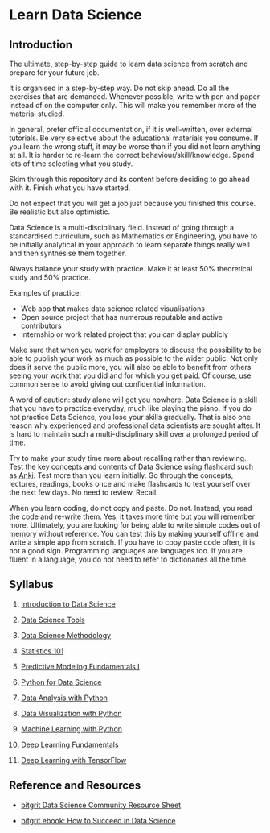 # Learn Data Science

## Introduction

The ultimate, step-by-step guide to learn data science from scratch and prepare for your future job.

It is organised in a step-by-step way. Do not skip ahead. Do all the exercises that are demanded. Whenever possible, write with pen and paper instead of on the computer only. This will make you remember more of the material studied.

In general, prefer official documentation, if it is well-written, over external tutorials. Be very selective about the educational materials you consume. If you learn the wrong stuff, it may be worse than if you did not learn anything at all. It is harder to re-learn the correct behaviour/skill/knowledge. Spend lots of time selecting what you study. 

Skim through this repository and its content before deciding to go ahead with it. Finish what you have started. 

Do not expect that you will get a job just because you finished this course. Be realistic but also optimistic. 

Data Science is a multi-disciplinary field. Instead of going through a standardised curriculum, such as Mathematics or Engineering, you have to be initially analytical in your approach to learn separate things really well and then synthesise them together. 

Always balance your study with practice. Make it at least 50% theoretical study and 50% practice.

Examples of practice: 

- Web app that makes data science related visualisations
- Open source project that has numerous reputable and active contributors
- Internship or work related project that you can display publicly

Make sure that when you work for employers to discuss the possibility to be able to publish your work as much as possible to the wider public. Not only does it serve the public more, you will also be able to benefit from others seeing your work that you did and for which you get paid. Of course, use common sense to avoid giving out confidential information.

A word of caution: study alone will get you nowhere. Data Science is a skill that you have to practice everyday, much like playing the piano. If you do not practice Data Science, you lose your skills gradually. That is also one reason why experienced and professional data scientists are sought after. It is hard to maintain such a multi-disciplinary skill over a prolonged period of time. 

Try to make your study time more about recalling rather than reviewing. Test the key concepts and contents of Data Science using flashcard such as [Anki](https://apps.ankiweb.net). Test more than you learn initially. Go through the concepts, lectures, readings, books once and make flashcards to test yourself over the next few days. No need to review. Recall.

When you learn coding, do not copy and paste. Do not. Instead, you read the code and re-write them. Yes, it takes more time but you will remember more. Ultimately, you are looking for being able to write simple codes out of memory without reference. You can test this by making yourself offline and write a simple app from scratch. If you have to copy paste code often, it is not a good sign. Programming languages are languages too. If you are fluent in a language, you do not need to refer to dictionaries all the time. 

## Syllabus

1. [Introduction to Data Science](https://cognitiveclass.ai/courses/data-science-101)

2. [Data Science Tools](https://cognitiveclass.ai/courses/data-science-hands-open-source-tools-2)

3. [Data Science Methodology](https://cognitiveclass.ai/courses/data-science-methodology-2)

4. [Statistics 101](https://cognitiveclass.ai/courses/statistics-101)

5. [Predictive Modeling Fundamentals I](https://cognitiveclass.ai/courses/predictive-modeling-fundamentals)

6. [Python for Data Science](https://cognitiveclass.ai/courses/python-for-data-science)

7. [Data Analysis with Python](https://cognitiveclass.ai/courses/data-analysis-python)

8. [Data Visualization with Python](https://cognitiveclass.ai/courses/data-visualization-with-python)

9. [Machine Learning with Python](https://cognitiveclass.ai/courses/machine-learning-with-python)

10. [Deep Learning Fundamentals](https://cognitiveclass.ai/courses/introduction-deep-learning)

11. [Deep Learning with TensorFlow](https://cognitiveclass.ai/courses/deep-learning-tensorflow)

## Reference and Resources

- [bitgrit Data Science Community Resource Sheet](https://docs.google.com/spreadsheets/d/1fmedmbXKLtXsEtYUiGlFDbRMnQWakr7CsZuS1V_nEPA)

- [bitgrit ebook: How to Succeed in Data Science](https://docs.google.com/document/d/1fvxDOdCjPx0wS4aqSOME3NyATJGN7sASLeEyygIvcJA)

